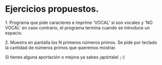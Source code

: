 <h1>Ejercicios propuestos.</h1>
<p>1.&nbsp;Programa que pide caracteres e imprime 'VOCAL' si son vocales y 'NO VOCAL' en caso contrario, el programa termina cuando se introduce un espacio.</p>
<p>2.&nbsp;Muestra en pantalla los N primeros n&uacute;meros primos. Se pide por teclado la cantidad&nbsp;de n&uacute;meros primos que queremos mostrar.</p>
<p>Si tienes alguna aportaci&oacute;n o mejora ya sabes &iexcl;ap&oacute;rtala! ;-)</p>